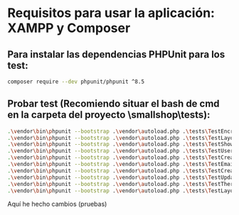# Requisitos para usar la aplicación: XAMPP y Composer

## Para instalar las dependencias PHPUnit para los test:

```bash
composer require --dev phpunit/phpunit ^8.5
```

## Probar test (Recomiendo situar el bash de cmd en la carpeta del proyecto \smallshop\tests): 

```bash
.\vendor\bin\phpunit --bootstrap .\vendor\autoload.php .\tests\TestEncrypt
.\vendor\bin\phpunit --bootstrap .\vendor\autoload.php .\tests\TestLayoutRequestSimple
.\vendor\bin\phpunit --bootstrap .\vendor\autoload.php .\tests\TestShowLoginRegisterLogout
.\vendor\bin\phpunit --bootstrap .\vendor\autoload.php .\tests\TestUserExists
.\vendor\bin\phpunit --bootstrap .\vendor\autoload.php .\tests\TestCreateDeleteUsers
.\vendor\bin\phpunit --bootstrap .\vendor\autoload.php .\tests\TestEmailExists
.\vendor\bin\phpunit --bootstrap .\vendor\autoload.php .\tests\TestCreateDeleteCustomers
.\vendor\bin\phpunit --bootstrap .\vendor\autoload.php .\tests\TestUpdateCustomers
.\vendor\bin\phpunit --bootstrap .\vendor\autoload.php .\tests\TestThereIsThatID
.\vendor\bin\phpunit --bootstrap .\vendor\autoload.php .\tests\TestLayoutDataSheetCustomers
```

Aquí he hecho cambios (pruebas)